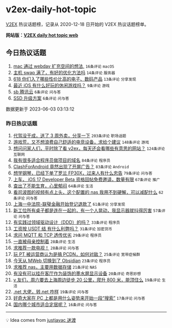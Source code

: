 # v2ex-daily-hot-topic

[V2EX](https://www.v2ex.com/) 热议话题榜，记录从 2020-12-18 日开始的 V2EX 热议话题榜单。

**网站版：[V2EX daily hot topic web](https://boojack.github.io/v2ex-daily-hot-topic-web/)**

## 今日热议话题

<!-- TODAY BEGIN -->

1. [mac 通过 webdav 扩充空间的想法,](https://www.v2ex.com/t/945402) `16条评论` `macOS`
1. [主机 swap 满了，有好的优化方法吗](https://www.v2ex.com/t/945397) `14条评论` `服务器`
1. [618 你们入了哪些性价比高的电子、数码产品](https://www.v2ex.com/t/945412) `13条评论` `分享发现`
1. [最近 iOS 有什么好玩的休闲游戏吗？](https://www.v2ex.com/t/945400) `9条评论` `游戏`
1. [sb 腾讯云](https://www.v2ex.com/t/945418) `6条评论` `问与答`
1. [SSD 升级方案](https://www.v2ex.com/t/945398) `6条评论` `问与答`

数据更新于 2023-06-03 03:13:12

<!-- TODAY END -->

### 昨日热议话题

<!-- YESTERDAY BEGIN -->

1. [代驾没干成，送了 3 周外卖，分享一下](https://www.v2ex.com/t/945105) `203条评论` `职场话题`
1. [游戏荒，又不想浪费自己舒适的电竞设备，求给个建议](https://www.v2ex.com/t/945257) `148条评论` `游戏`
1. [想问问家人们，平时除了看 v2ex，每天还会看哪些有意思的网站？](https://www.v2ex.com/t/945107) `124条评论` `互联网`
1. [我有很多适合程序员做项目的域名](https://www.v2ex.com/t/945090) `84条评论` `程序员`
1. [ClashForAndroid 竟然出现了开屏广告？](https://www.v2ex.com/t/945110) `83条评论` `Android`
1. [想学钢琴，已经下单了罗兰 FP30X，过来人有什么忠告](https://www.v2ex.com/t/945171) `79条评论` `问与答`
1. [上车， iOS 17 Developer Beta 资格回帖免费邀请，数量有限](https://www.v2ex.com/t/945206) `67条评论` `推广`
1. [查出了不能生育，心里郁闷](https://www.v2ex.com/t/945348) `64条评论` `生活`
1. [看司波图的视频有点上头，这个配置的 nas 我用不到硬解，可以减配什么](https://www.v2ex.com/t/945108) `62条评论` `问与答`
1. [上海一中法院-联璧金融开始登记退款了](https://www.v2ex.com/t/945130) `61条评论` `分享发现`
1. [新工位所有桌子都是连在一起的，有一个人晃动，我显示器就抖得厉害](https://www.v2ex.com/t/945115) `57条评论` `问与答`
1. [有实践过领域驱动设计（DDD）的吗？](https://www.v2ex.com/t/945258) `33条评论` `程序员`
1. [工资按 USDT 结 有什么利弊吗？](https://www.v2ex.com/t/945198) `31条评论` `加密货币`
1. [求问 MQTT 和 TCP 透传优劣](https://www.v2ex.com/t/945166) `29条评论` `程序员`
1. [一直被母亲控制着](https://www.v2ex.com/t/945212) `28条评论` `生活`
1. [求推荐一款电视！](https://www.v2ex.com/t/945145) `28条评论` `问与答`
1. [玩 PT 被运营商认为是搞 PCDN，如何对敌？](https://www.v2ex.com/t/945132) `25条评论` `宽带症候群`
1. [今天从 MWeb 切换到了 Obsidian](https://www.v2ex.com/t/945204) `23条评论` `程序员`
1. [求推荐 nas，主要用数据存储](https://www.v2ex.com/t/945234) `21条评论` `NAS`
1. [有没有可以挂在客厅作为装饰的墨水屏显示设备](https://www.v2ex.com/t/945191) `20条评论` `奇思妙想`
1. [v 友们，周六要去上海周边徒步 20 公里，爬升 800 米，能顶住么](https://www.v2ex.com/t/945275) `19条评论` `生活`
1. [.net 大佬，转.net 咋样](https://www.v2ex.com/t/945221) `19条评论` `问与答`
1. [好奇大家在 PC 上都是用什么姿势来开始一段“搜索”](https://www.v2ex.com/t/945263) `17条评论` `问与答`
1. [国内哪个城市适合定居呢？](https://www.v2ex.com/t/945235) `16条评论` `问与答`

<!-- YESTERDAY END -->

---

💡 Idea comes from [justjavac 迷渡](https://github.com/justjavac/)
